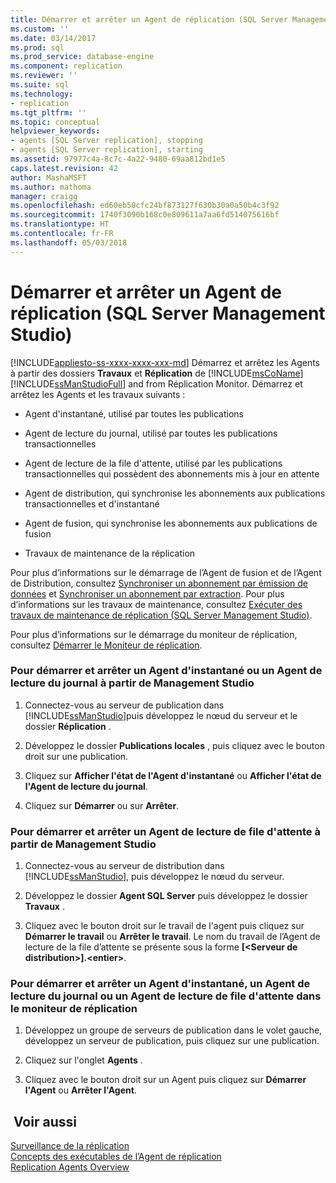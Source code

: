 ```yaml
---
title: Démarrer et arrêter un Agent de réplication (SQL Server Management Studio) | Microsoft Docs
ms.custom: ''
ms.date: 03/14/2017
ms.prod: sql
ms.prod_service: database-engine
ms.component: replication
ms.reviewer: ''
ms.suite: sql
ms.technology:
- replication
ms.tgt_pltfrm: ''
ms.topic: conceptual
helpviewer_keywords:
- agents [SQL Server replication], stopping
- agents [SQL Server replication], starting
ms.assetid: 97977c4a-8c7c-4a22-9480-69aa812bd1e5
caps.latest.revision: 42
author: MashaMSFT
ms.author: mathoma
manager: craigg
ms.openlocfilehash: ed60eb50cfc24bf873127f630b30a0a50b4c3f92
ms.sourcegitcommit: 1740f3090b168c0e809611a7aa6fd514075616bf
ms.translationtype: HT
ms.contentlocale: fr-FR
ms.lasthandoff: 05/03/2018
---
```

# <a name="start-and-stop-a-replication-agent-sql-server-management-studio"></a>Démarrer et arrêter un Agent de réplication (SQL Server Management Studio)
[!INCLUDE[appliesto-ss-xxxx-xxxx-xxx-md](../../../includes/appliesto-ss-xxxx-xxxx-xxx-md.md)]
  Démarrez et arrêtez les Agents à partir des dossiers **Travaux** et **Réplication** de [!INCLUDE[msCoName](../../../includes/msconame-md.md)] [!INCLUDE[ssManStudioFull](../../../includes/ssmanstudiofull-md.md)] and from Réplication Monitor. Démarrez et arrêtez les Agents et les travaux suivants :  
  
-   Agent d'instantané, utilisé par toutes les publications  
  
-   Agent de lecture du journal, utilisé par toutes les publications transactionnelles  
  
-   Agent de lecture de la file d'attente, utilisé par les publications transactionnelles qui possèdent des abonnements mis à jour en attente  
  
-   Agent de distribution, qui synchronise les abonnements aux publications transactionnelles et d'instantané  
  
-   Agent de fusion, qui synchronise les abonnements aux publications de fusion  
  
-   Travaux de maintenance de la réplication  
  
 Pour plus d’informations sur le démarrage de l’Agent de fusion et de l’Agent de Distribution, consultez [Synchroniser un abonnement par émission de données](../../../relational-databases/replication/synchronize-a-push-subscription.md) et [Synchroniser un abonnement par extraction](../../../relational-databases/replication/synchronize-a-pull-subscription.md). Pour plus d’informations sur les travaux de maintenance, consultez [Exécuter des travaux de maintenance de réplication &#40;SQL Server Management Studio&#41;](../../../relational-databases/replication/administration/run-replication-maintenance-jobs-sql-server-management-studio.md).  
  
 Pour plus d’informations sur le démarrage du moniteur de réplication, consultez [Démarrer le Moniteur de réplication](../../../relational-databases/replication/monitor/start-the-replication-monitor.md).  
  
### <a name="to-start-and-stop-a-snapshot-agent-or-log-reader-agent-from-management-studio"></a>Pour démarrer et arrêter un Agent d'instantané ou un Agent de lecture du journal à partir de Management Studio  
  
1.  Connectez-vous au serveur de publication dans [!INCLUDE[ssManStudio](../../../includes/ssmanstudio-md.md)]puis développez le nœud du serveur et le dossier **Réplication** .  
  
2.  Développez le dossier **Publications locales** , puis cliquez avec le bouton droit sur une publication.  
  
3.  Cliquez sur **Afficher l'état de l'Agent d'instantané** ou **Afficher l'état de l'Agent de lecture du journal**.  
  
4.  Cliquez sur **Démarrer** ou sur **Arrêter**.  
  
### <a name="to-start-and-stop-a-queue-reader-agent-from-management-studio"></a>Pour démarrer et arrêter un Agent de lecture de file d'attente à partir de Management Studio  
  
1.  Connectez-vous au serveur de distribution dans [!INCLUDE[ssManStudio](../../../includes/ssmanstudio-md.md)], puis développez le nœud du serveur.  
  
2.  Développez le dossier **Agent SQL Server** puis développez le dossier **Travaux** .  
  
3.  Cliquez avec le bouton droit sur le travail de l'agent puis cliquez sur **Démarrer le travail** ou **Arrêter le travail**. Le nom du travail de l’Agent de lecture de la file d’attente se présente sous la forme **[\<Serveur de distribution>].\<entier>**.  
  
### <a name="to-start-and-stop-a-snapshot-agent-log-reader-agent-or-queue-reader-agent-from-replication-monitor"></a>Pour démarrer et arrêter un Agent d'instantané, un Agent de lecture du journal ou un Agent de lecture de file d'attente dans le moniteur de réplication  
  
1.  Développez un groupe de serveurs de publication dans le volet gauche, développez un serveur de publication, puis cliquez sur une publication.  
  
2.  Cliquez sur l'onglet **Agents** .  
  
3.  Cliquez avec le bouton droit sur un Agent puis cliquez sur **Démarrer l'Agent** ou **Arrêter l'Agent**.  
  
## <a name="see-also"></a> Voir aussi  
 [Surveillance de la réplication](../../../relational-databases/replication/monitor/monitoring-replication-overview.md)   
 [Concepts des exécutables de l’Agent de réplication](../../../relational-databases/replication/concepts/replication-agent-executables-concepts.md)   
 [Replication Agents Overview](../../../relational-databases/replication/agents/replication-agents-overview.md)  
  
  
